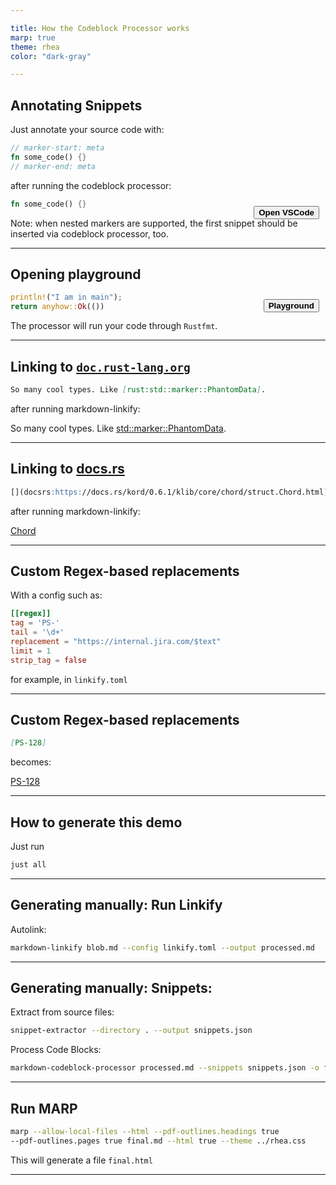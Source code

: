 ```yaml
---

title: How the Codeblock Processor works
marp: true
theme: rhea
color: "dark-gray"

---
```


## Annotating Snippets

Just annotate your source code with:

<div style="position: relative;">

````rust
// marker-start: meta
fn some_code() {}
// marker-end: meta
````

</div>

after running the codeblock processor:

<div style="position: relative;">

````rust marker:meta
fn some_code() {}
````

<p style="position: absolute; right: 10px; top: 10px; padding: 0; margin: 0; line-height: 0">
<button
    onclick="window.open('vscode://file/'.concat(make_path('demo/demo.rs:2:1')),'_blank')"
    style="
    height: fit-content;
    margin: 0;
    font-weight: bold;"
>Open VSCode
</button>
</p>
</div>

Note: when nested markers are supported, the first snippet should be inserted via codeblock processor, too.

---

## Opening playground

<div style="position: relative;">

````rust tag:playground-button playground-before:$"fn main() {"$ playground-after:$"}"$
println!("I am in main");
return anyhow::Ok(())
````

<p style="position: absolute; right: 10px; top: 10px; padding: 0; margin: 0; line-height: 0">
<button
    onclick="window.open('https://play.rust-lang.org/?version=stable&mode=debug&edition=2021&code=fn%20main%28%29%20%7B%0A%20%20%20%20println%21%28%22I%20am%20in%20main%22%29%3B%0A%20%20%20%20return%20anyhow%3A%3AOk%28%28%29%29%3B%0A%7D%0A','_blank')"
    style="
    height: fit-content;
    margin: 0;
    font-weight: bold;"
>Playground
</button>
</p>
</div>

The processor will run your code through `Rustfmt`.

---

## Linking to [`doc.rust-lang.org`](http://doc.rust-lang.org)

<div style="position: relative;">

````md
So many cool types. Like [rust:std::marker::PhantomData].
````

</div>

after running markdown-linkify:

So many cool types. Like [std::marker::PhantomData](https://doc.rust-lang.org/stable/core/marker/struct.PhantomData.html "https://doc.rust-lang.org/stable/core/marker/struct.PhantomData.html").

---

## Linking to [docs.rs](https://docs.rs)

<div style="position: relative;">

````md
[](docsrs:https://docs.rs/kord/0.6.1/klib/core/chord/struct.Chord.html)
````

</div>

after running markdown-linkify:

[Chord](https://docs.rs/kord/0.6.1/klib/core/chord/struct.Chord.html "https://docs.rs/kord/0.6.1/klib/core/chord/struct.Chord.html")

---

## Custom Regex-based replacements

With a config such as:

<div style="position: relative;">

````toml
[[regex]]
tag = 'PS-'
tail = '\d+'
replacement = "https://internal.jira.com/$text"
limit = 1
strip_tag = false
````

</div>

for example, in `linkify.toml`

---

## Custom Regex-based replacements

<div style="position: relative;">

````md
[PS-128]
````

</div>

becomes:

[PS-128](https://internal.jira.com/PS-128 "https://internal.jira.com/PS-128")

---

## How to generate this demo

Just run

<div style="position: relative;">

````bash
just all
````

</div>

---

## Generating manually: Run Linkify

Autolink:

<div style="position: relative;">

````bash
markdown-linkify blob.md --config linkify.toml --output processed.md
````

</div>

---

## Generating manually: Snippets:

Extract from source files:

<div style="position: relative;">

````bash
snippet-extractor --directory . --output snippets.json
````

</div>

Process Code Blocks:

<div style="position: relative;">

````bash
markdown-codeblock-processor processed.md --snippets snippets.json -o final.md
````

</div>

---

## Run MARP

<div style="position: relative;">

````bash
marp --allow-local-files --html --pdf-outlines.headings true
--pdf-outlines.pages true final.md --html true --theme ../rhea.css
````

</div>

This will generate a file `final.html`

---

<script>
    function make_path(str) {
        return window.location.pathname.substring(0, window.location.pathname.lastIndexOf("/")).concat("/").concat(str);
    }
</script>
